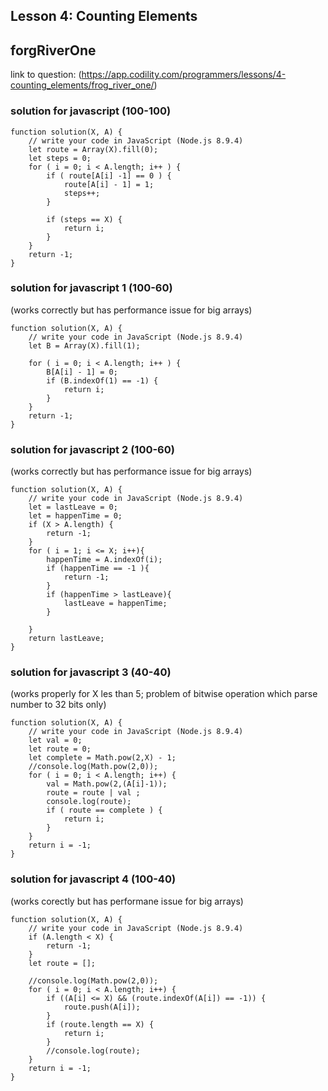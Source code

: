 ## Lesson 4: Counting Elements
## forgRiverOne
link to question: (https://app.codility.com/programmers/lessons/4-counting_elements/frog_river_one/)
### solution for javascript (100-100)
```
function solution(X, A) {
    // write your code in JavaScript (Node.js 8.9.4)
    let route = Array(X).fill(0);
    let steps = 0;
    for ( i = 0; i < A.length; i++ ) {
        if ( route[A[i] -1] == 0 ) {
            route[A[i] - 1] = 1;
            steps++;
        }
        
        if (steps == X) {
            return i;
        }
    }
    return -1;
}
```

### solution for javascript 1 (100-60)
(works correctly but has performance issue for big arrays)
```
function solution(X, A) {
    // write your code in JavaScript (Node.js 8.9.4)
    let B = Array(X).fill(1);

    for ( i = 0; i < A.length; i++ ) {
        B[A[i] - 1] = 0;
        if (B.indexOf(1) == -1) {
            return i;
        }
    }
    return -1;
}

```

### solution for javascript 2 (100-60)
(works correctly but has performance issue for big arrays)
```
function solution(X, A) {
    // write your code in JavaScript (Node.js 8.9.4)
    let = lastLeave = 0;
    let = happenTime = 0;
    if (X > A.length) {
        return -1;
    }
    for ( i = 1; i <= X; i++){
        happenTime = A.indexOf(i);
        if (happenTime == -1 ){
            return -1;
        }
        if (happenTime > lastLeave){
            lastLeave = happenTime;
        }
        
    }
    return lastLeave;
}

```

### solution for javascript 3 (40-40)
(works properly for X les than 5; problem of bitwise operation which parse number to 32 bits only)
```
function solution(X, A) {
    // write your code in JavaScript (Node.js 8.9.4)
    let val = 0;
    let route = 0;
    let complete = Math.pow(2,X) - 1;
    //console.log(Math.pow(2,0));
    for ( i = 0; i < A.length; i++) {
        val = Math.pow(2,(A[i]-1));
        route = route | val ;
        console.log(route);
        if ( route == complete ) {
            return i;
        }
    }
    return i = -1;
}

```

### solution for javascript 4 (100-40)
(works corectly but has performane issue for big arrays)
```
function solution(X, A) {
    // write your code in JavaScript (Node.js 8.9.4)
    if (A.length < X) {
        return -1;
    }
    let route = [];
    
    //console.log(Math.pow(2,0));
    for ( i = 0; i < A.length; i++) {
        if ((A[i] <= X) && (route.indexOf(A[i]) == -1)) {
            route.push(A[i]);
        }
        if (route.length == X) {
            return i;
        }
        //console.log(route);
    }
    return i = -1;
}

```
